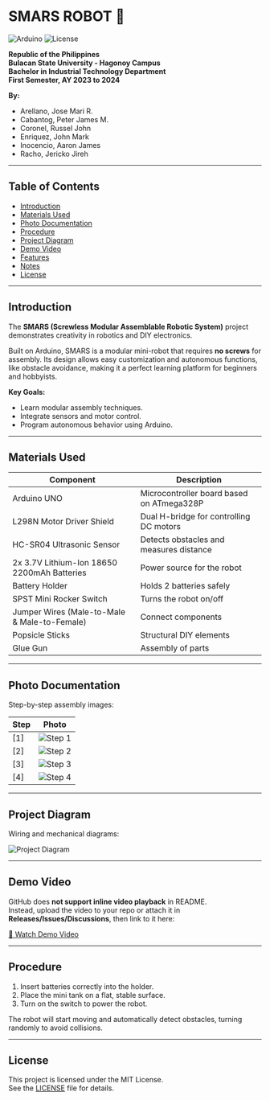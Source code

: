 # SMARS ROBOT 🤖

![Arduino](https://img.shields.io/badge/Platform-Arduino-blue)
![License](https://img.shields.io/badge/License-MIT-green)

**Republic of the Philippines**  
**Bulacan State University - Hagonoy Campus**  
**Bachelor in Industrial Technology Department**  
**First Semester, AY 2023 to 2024**  

**By:**  
- Arellano, Jose Mari R.  
- Cabantog, Peter James M.  
- Coronel, Russel John  
- Enriquez, John Mark  
- Inocencio, Aaron James  
- Racho, Jericko Jireh  

---

## Table of Contents
- [Introduction](#introduction)  
- [Materials Used](#materials-used)  
- [Photo Documentation](#photo-documentation)  
- [Procedure](#procedure)  
- [Project Diagram](#project-diagram)  
- [Demo Video](#demo-video)  
- [Features](#features)  
- [Notes](#notes)  
- [License](#license)  

---

## Introduction

The **SMARS (Screwless Modular Assemblable Robotic System)** project demonstrates creativity in robotics and DIY electronics.  

Built on Arduino, SMARS is a modular mini-robot that requires **no screws** for assembly. Its design allows easy customization and autonomous functions, like obstacle avoidance, making it a perfect learning platform for beginners and hobbyists.  

**Key Goals:**  
- Learn modular assembly techniques.  
- Integrate sensors and motor control.  
- Program autonomous behavior using Arduino.  

---

## Materials Used

| Component | Description |
|-----------|-------------|
| Arduino UNO | Microcontroller board based on ATmega328P |
| L298N Motor Driver Shield | Dual H-bridge for controlling DC motors |
| HC-SR04 Ultrasonic Sensor | Detects obstacles and measures distance |
| 2x 3.7V Lithium-Ion 18650 2200mAh Batteries | Power source for the robot |
| Battery Holder | Holds 2 batteries safely |
| SPST Mini Rocker Switch | Turns the robot on/off |
| Jumper Wires (Male-to-Male & Male-to-Female) | Connect components |
| Popsicle Sticks | Structural DIY elements |
| Glue Gun | Assembly of parts |

---

## Photo Documentation

Step-by-step assembly images:

| Step | Photo |
|------|-------|
| [1] | ![Step 1](./assets/1.jpg) |
| [2] | ![Step 2](./assets/2.jpg) |
| [3] | ![Step 3](./assets/3.jpg) |
| [4] | ![Step 4](./assets/4.jpg) |

---

## Project Diagram

Wiring and mechanical diagrams:

![Project Diagram](./assets/Schematic_Diagram.png)

---

## Demo Video

GitHub does **not support inline video playback** in README.  
Instead, upload the video to your repo or attach it in **Releases/Issues/Discussions**, then link to it here:

[🎥 Watch Demo Video](./assets/SMARS_Video.mp4)

---

## Procedure

1. Insert batteries correctly into the holder.  
2. Place the mini tank on a flat, stable surface.  
3. Turn on the switch to power the robot.  

The robot will start moving and automatically detect obstacles, turning randomly to avoid collisions.  

---

## License

This project is licensed under the MIT License.  
See the [LICENSE](./LICENSE) file for details.

